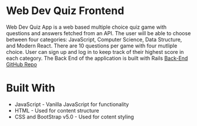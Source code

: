 # Web Dev Quiz Frontend
Web Dev Quiz App is a web based multiple choice quiz game with questions and answers fetched from an API. The user will be able to choose between four categories: JavaScript, Computer Science, Data Structure, and Modern React. There are 10 questions per game with four mutliple choice. User can sign up and log in to keep track of their highest score in each category. The Back End of the application is built with Rails [Back-End GitHub Repo](https://github.com/rickychow2006/web-dev-quiz-app-backend)

# Built With
* JavaScript - Vanilla JavaScript for functionality 
* HTML - Used for content structure 
* CSS and BootStrap v5.0 - Used for cotent styling 

